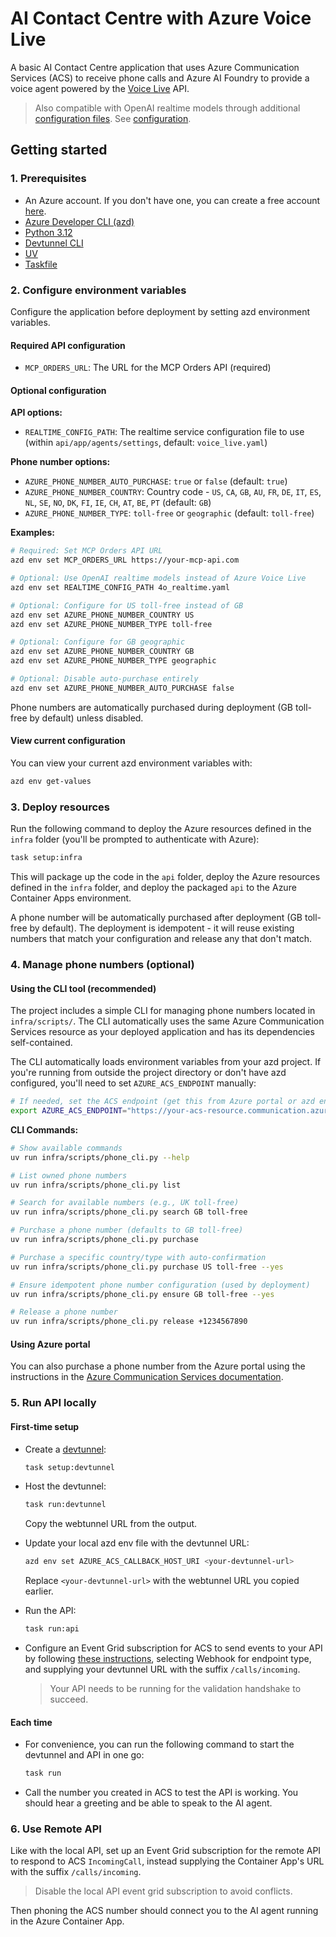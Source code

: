 # AI Contact Centre with Azure Voice Live

A basic AI Contact Centre application that uses Azure Communication Services (ACS) to receive phone calls and Azure AI Foundry to provide a voice agent powered by the [Voice Live](https://learn.microsoft.com/en-us/azure/ai-services/speech-service/voice-live) API.

> Also compatible with OpenAI realtime models through additional [configuration files](./api/app/agents/settings). See [configuration](#configuration).

## Getting started

### 1. Prerequisites

- An Azure account. If you don't have one, you can create a free account [here](https://azure.microsoft.com/free/).
- [Azure Developer CLI (azd)](https://learn.microsoft.com/en-us/azure/developer/azure-developer-cli/)
- [Python 3.12](https://www.python.org/downloads/)
- [Devtunnel CLI](https://learn.microsoft.com/en-us/azure/developer/dev-tunnels/overview)
- [UV](https://www.uv.dev/)
- [Taskfile](https://taskfile.dev/)

### 2. Configure environment variables

Configure the application before deployment by setting azd environment variables.

#### Required API configuration

- `MCP_ORDERS_URL`: The URL for the MCP Orders API (required)

#### Optional configuration

**API options:**

- `REALTIME_CONFIG_PATH`: The realtime service configuration file to use (within `api/app/agents/settings`, default: `voice_live.yaml`)

**Phone number options:**

- `AZURE_PHONE_NUMBER_AUTO_PURCHASE`: `true` or `false` (default: `true`)
- `AZURE_PHONE_NUMBER_COUNTRY`: Country code - `US`, `CA`, `GB`, `AU`, `FR`, `DE`, `IT`, `ES`, `NL`, `SE`, `NO`, `DK`, `FI`, `IE`, `CH`, `AT`, `BE`, `PT` (default: `GB`)
- `AZURE_PHONE_NUMBER_TYPE`: `toll-free` or `geographic` (default: `toll-free`)

**Examples:**

```bash
# Required: Set MCP Orders API URL
azd env set MCP_ORDERS_URL https://your-mcp-api.com

# Optional: Use OpenAI realtime models instead of Azure Voice Live
azd env set REALTIME_CONFIG_PATH 4o_realtime.yaml

# Optional: Configure for US toll-free instead of GB
azd env set AZURE_PHONE_NUMBER_COUNTRY US
azd env set AZURE_PHONE_NUMBER_TYPE toll-free

# Optional: Configure for GB geographic
azd env set AZURE_PHONE_NUMBER_COUNTRY GB
azd env set AZURE_PHONE_NUMBER_TYPE geographic

# Optional: Disable auto-purchase entirely
azd env set AZURE_PHONE_NUMBER_AUTO_PURCHASE false
```

Phone numbers are automatically purchased during deployment (GB toll-free by default) unless disabled.

#### View current configuration

You can view your current azd environment variables with:

```bash
azd env get-values
```


### 3. Deploy resources

Run the following command to deploy the Azure resources defined in the `infra` folder (you'll be prompted to authenticate with Azure):

```bash
task setup:infra
```

This will package up the code in the `api` folder, deploy the Azure resources defined in the `infra` folder, and deploy the packaged `api` to the Azure Container Apps environment.

A phone number will be automatically purchased after deployment (GB toll-free by default). The deployment is idempotent - it will reuse existing numbers that match your configuration and release any that don't match.

### 4. Manage phone numbers (optional)

#### Using the CLI tool (recommended)

The project includes a simple CLI for managing phone numbers located in `infra/scripts/`. The CLI automatically uses the same Azure Communication Services resource as your deployed application and has its dependencies self-contained.

The CLI automatically loads environment variables from your azd project. If you're running from outside the project directory or don't have azd configured, you'll need to set `AZURE_ACS_ENDPOINT` manually:

```bash
# If needed, set the ACS endpoint (get this from Azure portal or azd env get-values)
export AZURE_ACS_ENDPOINT="https://your-acs-resource.communication.azure.com"
```

**CLI Commands:**

```bash
# Show available commands
uv run infra/scripts/phone_cli.py --help

# List owned phone numbers
uv run infra/scripts/phone_cli.py list

# Search for available numbers (e.g., UK toll-free)
uv run infra/scripts/phone_cli.py search GB toll-free

# Purchase a phone number (defaults to GB toll-free)
uv run infra/scripts/phone_cli.py purchase

# Purchase a specific country/type with auto-confirmation
uv run infra/scripts/phone_cli.py purchase US toll-free --yes

# Ensure idempotent phone number configuration (used by deployment)
uv run infra/scripts/phone_cli.py ensure GB toll-free --yes

# Release a phone number
uv run infra/scripts/phone_cli.py release +1234567890
```

#### Using Azure portal

You can also purchase a phone number from the Azure portal using the instructions in the [Azure Communication Services documentation](https://learn.microsoft.com/en-us/azure/communication-services/quickstarts/telephony/get-phone-number?tabs=windows&pivots=platform-azp-new).


### 5. Run API locally

#### First-time setup

- Create a [devtunnel](https://learn.microsoft.com/en-us/azure/developer/dev-tunnels/overview):

  ```bash
  task setup:devtunnel
  ```

- Host the devtunnel:

  ```bash
  task run:devtunnel
  ```

  Copy the webtunnel URL from the output.

- Update your local azd env file with the devtunnel URL:

  ```bash
  azd env set AZURE_ACS_CALLBACK_HOST_URI <your-devtunnel-url>
  ```

  Replace `<your-devtunnel-url>` with the webtunnel URL you copied earlier.

- Run the API:

  ```bash
  task run:api
  ```

- Configure an Event Grid subscription for ACS to send events to your API by following [these instructions](https://learn.microsoft.com/en-us/azure/communication-services/concepts/call-automation/incoming-call-notification), selecting Webhook for endpoint type, and supplying your devtunnel URL with the suffix `/calls/incoming`.
  > Your API needs to be running for the validation handshake to succeed.

#### Each time

- For convenience, you can run the following command to start the devtunnel and API in one go:

  ```bash
  task run
  ```

- Call the number you created in ACS to test the API is working. You should hear a greeting and be able to speak to the AI agent.

### 6. Use Remote API

Like with the local API, set up an Event Grid subscription for the remote API to respond to ACS `IncomingCall`, instead supplying the Container App's URL with the suffix `/calls/incoming`.

> Disable the local API event grid subscription to avoid conflicts.

Then phoning the ACS number should connect you to the AI agent running in the Azure Container App.